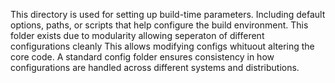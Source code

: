 This directory is used for setting up build-time parameters.
Including default options, paths, or scripts that help configure the build environment.
This folder exists due to modularity allowing seperaton of different configurations cleanly
This allows modifying configs whituout altering the core code.
A standard config folder ensures consistency in how configurations are handled across different systems and distributions.
